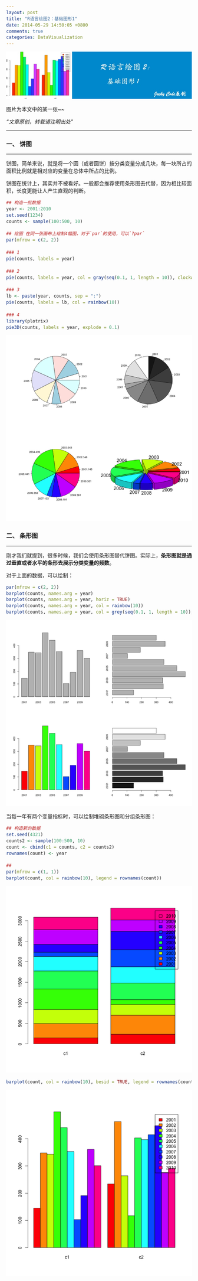 ```yaml
---
layout: post
title: "R语言绘图2：基础图形1"
date: 2014-05-29 14:50:05 +0800
comments: true
categories: DataVisualization
---
```


![article 37](/images/article/article37.jpg)
<!-- more -->

图片为本文中的某一张~~

*“文章原创，转载请注明出处”*

***

### 一、 饼图
***

饼图，简单来说，就是将一个圆（或者圆饼）按分类变量分成几块，每一块所占的面积比例就是相对应的变量在总体中所占的比例。

饼图在统计上，其实并不被看好。一般都会推荐使用条形图去代替，因为相比较面积，长度更能让人产生直观的判断。


```r
## 构造一批数据
year <- 2001:2010
set.seed(1234)
counts <- sample(100:500, 10)

## 绘图 在同一张画布上绘制4幅图，对于`par`的使用，可以`?par`
par(mfrow = c(2, 2))

### 1
pie(counts, labels = year)

### 2
pie(counts, labels = year, col = gray(seq(0.1, 1, length = 10)), clockwise = TRUE)

### 3
lb <- paste(year, counts, sep = ":")
pie(counts, labels = lb, col = rainbow(10))

### 4
library(plotrix)
pie3D(counts, labels = year, explode = 0.1)
```

![plot of chunk 1](/images/a37/1.png)


### 二、 条形图
***

刚才我们就提到，很多时候，我们会使用条形图替代饼图。实际上，**条形图就是通过垂直或者水平的条形去展示分类变量的频数**。

对于上面的数据，可以绘制：


```r
par(mfrow = c(2, 2))
barplot(counts, names.arg = year)
barplot(counts, names.arg = year, horiz = TRUE)
barplot(counts, names.arg = year, col = rainbow(10))
barplot(counts, names.arg = year, col = grey(seq(0.1, 1, length = 10)), horiz = TRUE)
```

![plot of chunk 2](/images/a37/2.png)


当每一年有两个变量指标时，可以绘制堆砌条形图和分组条形图：


```r
## 构造新的数据
set.seed(4321)
counts2 <- sample(100:500, 10)
count <- cbind(c1 = counts, c2 = counts2)
rownames(count) <- year

##
par(mfrow = c(1, 1))
barplot(count, col = rainbow(10), legend = rownames(count))
```

![plot of chunk 3](/images/a37/31.png)

```r
barplot(count, col = rainbow(10), besid = TRUE, legend = rownames(count))
```

![plot of chunk 3](/images/a37/32.png)
